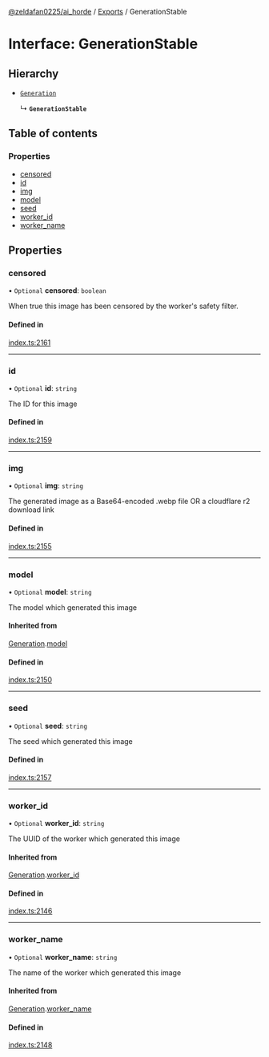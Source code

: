 [@zeldafan0225/ai_horde](../README.md) / [Exports](../modules.md) / GenerationStable

# Interface: GenerationStable

## Hierarchy

- [`Generation`](Generation.md)

  ↳ **`GenerationStable`**

## Table of contents

### Properties

- [censored](GenerationStable.md#censored)
- [id](GenerationStable.md#id)
- [img](GenerationStable.md#img)
- [model](GenerationStable.md#model)
- [seed](GenerationStable.md#seed)
- [worker\_id](GenerationStable.md#worker_id)
- [worker\_name](GenerationStable.md#worker_name)

## Properties

### censored

• `Optional` **censored**: `boolean`

When true this image has been censored by the worker's safety filter.

#### Defined in

[index.ts:2161](https://github.com/ZeldaFan0225/ai_horde/blob/ca96654/index.ts#L2161)

___

### id

• `Optional` **id**: `string`

The ID for this image

#### Defined in

[index.ts:2159](https://github.com/ZeldaFan0225/ai_horde/blob/ca96654/index.ts#L2159)

___

### img

• `Optional` **img**: `string`

The generated image as a Base64-encoded .webp file OR a cloudflare r2 download link

#### Defined in

[index.ts:2155](https://github.com/ZeldaFan0225/ai_horde/blob/ca96654/index.ts#L2155)

___

### model

• `Optional` **model**: `string`

The model which generated this image

#### Inherited from

[Generation](Generation.md).[model](Generation.md#model)

#### Defined in

[index.ts:2150](https://github.com/ZeldaFan0225/ai_horde/blob/ca96654/index.ts#L2150)

___

### seed

• `Optional` **seed**: `string`

The seed which generated this image

#### Defined in

[index.ts:2157](https://github.com/ZeldaFan0225/ai_horde/blob/ca96654/index.ts#L2157)

___

### worker\_id

• `Optional` **worker\_id**: `string`

The UUID of the worker which generated this image

#### Inherited from

[Generation](Generation.md).[worker_id](Generation.md#worker_id)

#### Defined in

[index.ts:2146](https://github.com/ZeldaFan0225/ai_horde/blob/ca96654/index.ts#L2146)

___

### worker\_name

• `Optional` **worker\_name**: `string`

The name of the worker which generated this image

#### Inherited from

[Generation](Generation.md).[worker_name](Generation.md#worker_name)

#### Defined in

[index.ts:2148](https://github.com/ZeldaFan0225/ai_horde/blob/ca96654/index.ts#L2148)
